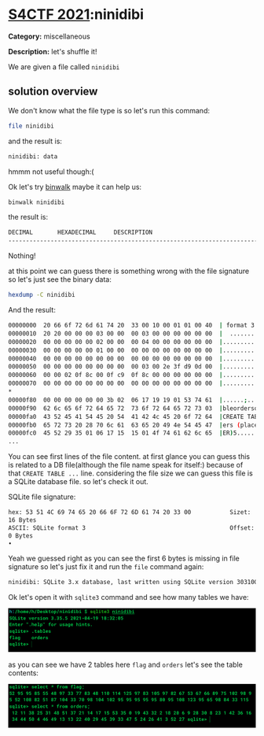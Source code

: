 # [S4CTF 2021](https://s4ctf.peykar.io):ninidibi

**Category:** miscellaneous

**Description:** let's shuffle it!

We are given a file called `ninidibi` 

## solution overview

We don't know what the file type is so let's run this command:
```bash
file ninidibi
```
and the result is:
```bash
ninidibi: data
```
hmmm not useful though:(

Ok let's try [binwalk](https://github.com/ReFirmLabs/binwalk) maybe it can help us:

```bash 
binwalk ninidibi
```

the result is:
```bash
DECIMAL       HEXADECIMAL     DESCRIPTION
--------------------------------------------------------------------------------
```
Nothing!

at this point we can guess there is something wrong with the file signature so let's just see the binary data:
```bash
hexdump -C ninidibi
```
And the result:
```bash
00000000  20 66 6f 72 6d 61 74 20  33 00 10 00 01 01 00 40  | format 3......@|
00000010  20 20 00 00 00 03 00 00  00 03 00 00 00 00 00 00  |  ..............|
00000020  00 00 00 00 00 02 00 00  00 04 00 00 00 00 00 00  |................|
00000030  00 00 00 00 00 01 00 00  00 00 00 00 00 00 00 00  |................|
00000040  00 00 00 00 00 00 00 00  00 00 00 00 00 00 00 00  |................|
00000050  00 00 00 00 00 00 00 00  00 03 00 2e 3f d9 0d 00  |............?...|
00000060  00 00 02 0f 8c 00 0f c9  0f 8c 00 00 00 00 00 00  |................|
00000070  00 00 00 00 00 00 00 00  00 00 00 00 00 00 00 00  |................|
*
00000f80  00 00 00 00 00 00 3b 02  06 17 19 19 01 53 74 61  |......;......Sta|
00000f90  62 6c 65 6f 72 64 65 72  73 6f 72 64 65 72 73 03  |bleordersorders.|
00000fa0  43 52 45 41 54 45 20 54  41 42 4c 45 20 6f 72 64  |CREATE TABLE ord|
00000fb0  65 72 73 20 28 70 6c 61  63 65 20 49 4e 54 45 47  |ers (place INTEG|
00000fc0  45 52 29 35 01 06 17 15  15 01 4f 74 61 62 6c 65  |ER)5......Otable|
...
```
You can see first lines of the file content. at first glance you can guess this is related to a DB file(although the file name speak for itself:) 
because of that `CREATE TABLE ...` line. considering the file size we can guess this file is a SQLite database file. so let's check it out.

SQLite file signature:
```text
hex: 53 51 4C 69 74 65 20 66 6F 72 6D 61 74 20 33 00           Sizet:    16 Bytes
ASCII: SQLite format 3                                         Offset:  0 Bytes	
•	
```

Yeah we guessed right as you can see the first 6 bytes is missing in file signature so let's just fix it and run the `file` command again:

```bash
ninidibi: SQLite 3.x database, last written using SQLite version 3031001

```
Ok let's open it with `sqlite3` command and see how many tables we have:

![tablesList](table_list.png)

as you can see we have 2 tables here `flag` and `orders` let's see the table contents:

![tableContents](table_contents.png)








